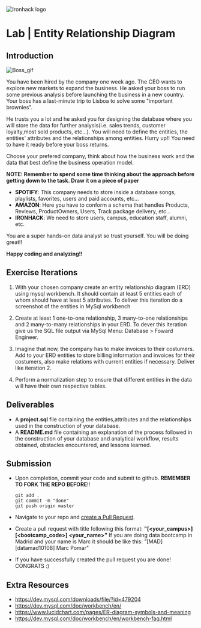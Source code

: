 ![Ironhack logo](https://i.imgur.com/1QgrNNw.png)

# Lab | Entity Relationship Diagram

## Introduction
![Boss_gif](https://tenor.com/view/like-aboss-boss-suits-gabriel-macht-harvey-specter-gif-3540818.gif)

You have been hired by the company one week ago. The CEO wants to explore new markets to expand the business. He asked your boss to run some previous analysis before launching the business in a new country. Your boss has a last-minute trip to Lisboa to solve some "important brownies". 

He trusts you a lot and he asked you for designing the database where you will store the data for further analysis(i.e. sales trends, customer loyalty,most sold products, etc...). You will need to define the entities, the entities' attributes and the relationships among entities. Hurry up!! You need to have it ready before your boss returns.   

Choose your prefered company, think about how the business work and the data that best define the business operation model.

**NOTE: Remember to spend some time thinking about the approach before getting down to the task. Draw it on a piece of paper** 

* **SPOTIFY**: This company needs to store inside a database songs, playlists, favorites, users and paid accounts, etc...
* **AMAZON**: Here you have to conform a schema that handles Products, Reviews, ProductOwners, Users, Track package delivery, etc…
* **IRONHACK**: We need to store users, campus, education staff, alumni, etc.

You are a super hands-on data analyst so trust yourself. You will be doing great!!

**Happy coding and analyzing!!**

## Exercise Iterations

1. With your chosen company create an entity relationship diagram (ERD) using mysql workbench. It should contain at least 5 entities each of whom should have at least 5 attributes. To deliver this iteration do a screenshot of the entities in MySql workbench

2. Create at least 1 one-to-one relationship, 3 many-to-one relationships and 2 many-to-many relationships in your ERD.
To dever this iteration give us the SQL file output via MySql Menu: Database > Foward Engineer.

3. Imagine that now, the company has to make invoices to their costumers. Add to your ERD entities to store billing information and invoices for their costumers, also make relations with current entities if necessary. Deliver like iteration 2.

4. Perform a normalization step to ensure that different entities in the data will have their own respective tables.


## Deliverables

- A **project.sql** file containing the entities,attributes and the relationships used in the construction of your database.
- A **README.md** file containing an explanation of the process followed in the construction of your database and analytical workflow, results obtained, obstacles encountered, and lessons learned.

## Submission

- Upon completion, commit your code and submit to github. **REMEMBER TO FORK THE REPO BEFORE**!!

  ```
  git add .
  git commit -m "done"
  git push origin master
  ```

- Navigate to your repo and [create a Pull Request](https://help.github.com/articles/creating-a-pull-request/).
- Create a pull request with title following this format: **"[<your_campus>][<bootcamp_code>] <your_name>"**
  If you are doing data bootcamp in Madrid and your name is Marc it should be like this: "[MAD][datamad10108] Marc Pomar"
- If you have successfully created the pull request you are done!  CONGRATS :)


## Extra Resources
- https://dev.mysql.com/downloads/file/?id=479204
- https://dev.mysql.com/doc/workbench/en/
- https://www.lucidchart.com/pages/ER-diagram-symbols-and-meaning
- https://dev.mysql.com/doc/workbench/en/workbench-faq.html
